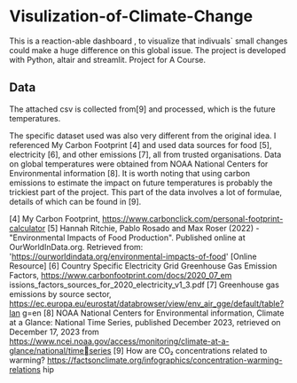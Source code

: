 # Visulization-of-Climate-Change
This is a reaction-able dashboard , to visualize that indivuals` small changes could make a huge difference on this global issue. The project is developed with Python, altair and streamlit. Project for A Course.
## Data
The attached csv is collected from[9] and processed, which is the future temperatures.

The specific dataset used was also very different from the original idea. I referenced My Carbon Footprint [4] and used data
sources for food [5], electricity [6], and other emissions [7], all from trusted organisations. Data on global temperatures were
obtained from NOAA National Centers for Environmental information [8].
It is worth noting that using carbon emissions to estimate the impact on future temperatures is probably the trickiest part of
the project. This part of the data involves a lot of formulae, details of which can be found in [9].

[4] My Carbon Footprint, https://www.carbonclick.com/personal-footprint-calculator
[5] Hannah Ritchie, Pablo Rosado and Max Roser (2022) - "Environmental Impacts of Food Production". Published online at
OurWorldInData.org. Retrieved from: 'https://ourworldindata.org/environmental-impacts-of-food' [Online Resource]
[6] Country Specific Electricity Grid Greenhouse Gas Emission Factors, https://www.carbonfootprint.com/docs/2020_07_em
issions_factors_sources_for_2020_electricity_v1_3.pdf
[7] Greenhouse gas emissions by source sector, https://ec.europa.eu/eurostat/databrowser/view/env_air_gge/default/table?lan
g=en
[8] NOAA National Centers for Environmental information, Climate at a Glance: National Time Series, published December
2023, retrieved on December 17, 2023 from https://www.ncei.noaa.gov/access/monitoring/climate-at-a-glance/national/timeseries
[9] How are CO₂ concentrations related to warming? https://factsonclimate.org/infographics/concentration-warming-relations
hip
